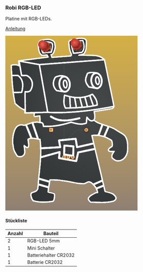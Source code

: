 ### Robi RGB-LED
Platine mit RGB-LEDs.

[Anleitung](https://github.com/frankyhub/Loetkurs/blob/master/L3-Robi-RGB/Robi%20Platine%20best%C3%BCcken.pdf)


![image](https://github.com/frankyhub/Loetkurs/blob/master/L3-Robi-RGB/L3-Robi-RGB.png)

#### Stückliste                                            

|Anzahl| Bauteil                           |
|------|-----------------------------------|
|    2 | RGB-LED 5mm                       | 
|    1 | Mini Schalter    	 	             | 
|    1 | Batteriehalter CR2032        	   |
|    1 | Batterie CR2032                   | 
